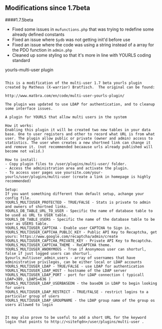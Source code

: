Modifications since 1.7beta
---
####1.7.5beta
- Fixed some issues in `mufunctions.php` that was trying to redefine some already defined constants
- Fixed an issue where `$ydb` was not getting init'd before use
- Fixed an issue where the code was using a string instead of a array for the PDO function in `admin.php`
- Cleaned up some styling so that it's more in line with YOURLS coding standard

yourls-multi-user plugin
~~~~~~~~~~~~~~~~~~~~~~~~

This is a modification of the multi-user 1.7 beta yourls plugin created by Matheus (X-warrior) Bratfisch.  The original can be found:

http://www.matbra.com/en/code/multi-user-yourls-plugin/

The plugin was updated to use LDAP for authentication, and to cleanup some interface issues.

A plugin for YOURLS that allow multi users in the system

How it works:
Enabling this plugin it will be created two new tables in your data base. One to user registers and other to record what URL is from what user. The plugin allow public or private (owner and admin) access to statistics. The user when creates a new shortned link can change it and remove it. (not recommended becaause urls already published will become not valid.)

How to install:
- Copy plugin files to /user/plugins/multi-user/ folder.
- Access the administration area and activate the plugin.
- To access user pages use yoursite.com/your-yourls/user/plugins/multi-user (create a link in homepage is highly recommended)

Setup:
If you want something different than default setup, achange your config file.
YOURLS_MULTIUSER_PROTECTED - TRUE/FALSE - Stats is private to admin and owners of shortned links.
YOURLS_DB_TABLE_URL_TO_USER - Specific the name of database table to be used as URL to USER table.
YOURLS_DB_TABLE_USERS - Specific the name of the database table to be user as USERS table.
YOURLS_MULTIUSER_CAPTCHA - Enable user CAPTCHA to Sign in.
YOURLS_MULTIUSER_CAPTCHA_PUBLIC_KEY - Public API Key to Recaptcha, get yours: https://www.google.com/recaptcha/admin/create
YOURLS_MULTIUSER_CAPTCHA_PRIVATE_KEY - Private API Key to Recaptcha.
YOURLS_MULTIUSER_CAPTCHA_THEME - ReCAPTCHA theme.
YOURLS_MULTIUSER_ANONYMOUS - True if Anonymous user can shorturl, false if just logged users can shorturl.
$yourls_multiuser_admin_users - array of usernames that have administrative privileges, can be either local or LDAP accounts
YOURLS_MULTIUSER_LDAP - TRUE/FALSE - use LDAP for authentication
YOURLS_MULTIUSER_LDAP_HOST - hostname of the LDAP server
YOURLS_MULTIUSER_LDAP_PORT - port for LDAP connection ( typicall LDAP=389, LDAPS=636 )
YOURLS_MULTIUSER_LDAP_USERBASEDN - the baseDN in LDAP to begin looking for users
YOURLS_MULTIUSER_LDAP_RESTRICT - TRUE/FALSE - restrict logins to a particular group of users
YOURLS_MULTIUSER_LDAP_GROUPNAME - the LDAP group name of the group os users allowed to login 


It may also prove to be useful to add a short URL for the keyword login that points to http://<sitefqdn>/user/plugins/multi-user .
